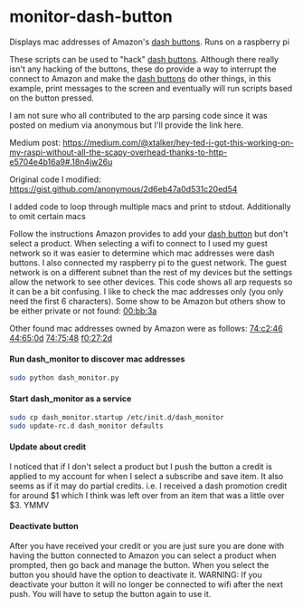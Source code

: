 # monitor-dash-button
Displays mac addresses of Amazon's [dash buttons](http://amzn.to/29WG6lI). Runs on a raspberry pi

These scripts can be used to "hack" [dash buttons](http://amzn.to/29WG6lI). Although there really isn't any hacking of the buttons, these do provide a way to interrupt the connect to Amazon and make the [dash buttons](http://amzn.to/29WG6lI) do other things, in this example, print messages to the screen and eventually will run scripts based on the button pressed.

I am not sure who all contributed to the arp parsing code since it was posted on medium via anonymous but I'll provide the link here. 

Medium post: 
  https://medium.com/@xtalker/hey-ted-i-got-this-working-on-my-raspi-without-all-the-scapy-overhead-thanks-to-http-e5704e4b16a9#.18n4jw26u

Original code I modified: 
  https://gist.github.com/anonymous/2d6eb47a0d531c20ed54

I added code to loop through multiple macs and print to stdout. Additionally to omit certain macs

Follow the instructions Amazon provides to add your [dash button](http://amzn.to/29WG6lI) but don't select a product. When selecting a wifi to connect to I used my guest network so it was easier to determine which mac addresses were dash buttons. I also connected my raspberry pi to the guest network. The guest network is on a different subnet than the rest of my devices but the settings allow the network to see other devices. This code shows all arp requests so it can be a bit confusing. I like to check the mac addresses only (you only need the first 6 characters). Some show to be Amazon but others show to be either private or not found: [00:bb:3a](http://macaddress.webwat.ch/search/00:bb:3a)

Other found mac addresses owned by Amazon were as follows:
[74:c2:46](http://macaddress.webwat.ch/search/74:c2:46)
[44:65:0d](http://macaddress.webwat.ch/search/44:65:0d)
[74:75:48](http://macaddress.webwat.ch/search/74:75:48)
[f0:27:2d](http://macaddress.webwat.ch/search/f0:27:2d)

#### Run dash_monitor to discover mac addresses
``` sh
sudo python dash_monitor.py
```

#### Start dash_monitor as a service
``` sh
sudo cp dash_monitor.startup /etc/init.d/dash_monitor
sudo update-rc.d dash_monitor defaults
```

#### Update about credit
I noticed that if I don't select a product but I push the button a credit is applied to my account for when I select a subscribe and save item. It also seems as if it may do partial credits. i.e. I received a dash promotion credit for around $1 which I think was left over from an item that was a little over $3. YMMV

#### Deactivate button
After you have received your credit or you are just sure you are done with having the button connected to Amazon you can select a product when prompted, then go back and manage the button. When you select the button you should have the option to deactivate it.
WARNING: If you deactivate your button it will no longer be connected to wifi after the next push. You will have to setup the button again to use it.
